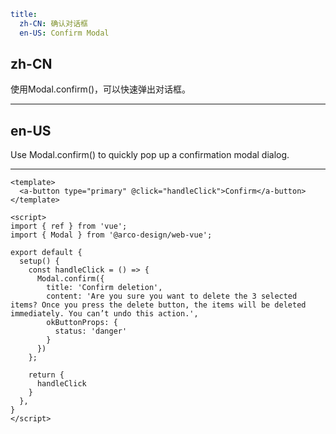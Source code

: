 ```yaml
title:
  zh-CN: 确认对话框
  en-US: Confirm Modal
```

## zh-CN

使用Modal.confirm()，可以快速弹出对话框。

---

## en-US

Use Modal.confirm() to quickly pop up a confirmation modal dialog.

---

```vue
<template>
  <a-button type="primary" @click="handleClick">Confirm</a-button>
</template>

<script>
import { ref } from 'vue';
import { Modal } from '@arco-design/web-vue';

export default {
  setup() {
    const handleClick = () => {
      Modal.confirm({
        title: 'Confirm deletion',
        content: 'Are you sure you want to delete the 3 selected items? Once you press the delete button, the items will be deleted immediately. You can’t undo this action.',
        okButtonProps: {
          status: 'danger'
        }
      })
    };

    return {
      handleClick
    }
  },
}
</script>
```
